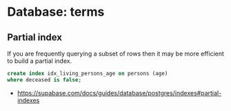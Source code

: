 # Database: terms

## Partial index

If you are frequently querying a subset of rows then it may be more efficient to build a partial index.

```sql
create index idx_living_persons_age on persons (age)
where deceased is false;
```

- https://supabase.com/docs/guides/database/postgres/indexes#partial-indexes